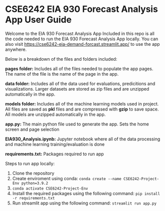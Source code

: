 # CSE6242 EIA 930 Forecast Analysis App User Guide
Welcome to the EIA 930 Forecast Analysis App
Included in this repo is all the code needed to run the EIA 930 Forecast Analysis App locally. You can also visit https://cse6242-eia-demand-forcast.streamlit.app/ to use the app anywhere. 

Below is a breakdown of the files and folders included:

**pages folder:** Includes all of the files needed to populate the app pages. The name of the file is the name of the page in the app.

**data folder:** Includes all of the data used for evaluations, predicitions and visualizations. Larger datasets are stored as zip files and are unzipped automatically in the app.

**models folder:** Includes all of the machine learning models used in project. All files are saved as **pkl** files and are compressed with **gzip** to save space. All models are unzipped automatically in the app.

**app.py:** The main python file used to generate the app. Sets the home screen and page selection

**EIA930_Analysis.ipynb:** Jupyter notebook where all of the data processing and machine learning training/evaluation is done

**requirements.txt:** Packages required to run app

Steps to run app locally: 
1. Clone the repository
2. Create enviroment using conda: `conda create --name CSE6242-Project-Env python=3.9.2`
3. `conda activate CSE6242-Project-Env`
4. Install the required packages using the following command: `pip install -r requirements.txt`
5. Run streamlit app using the following command: `streamlit run app.py`